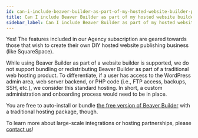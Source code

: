 ```yaml
---
id: can-i-include-beaver-builder-as-part-of-my-hosted-website-builder-platform
title: Can I include Beaver Builder as part of my hosted website builder platform?
sidebar_label: Can I include Beaver Builder as part of my hosted website builder platform?
---
```


Yes! The features included in our Agency subscription are geared towards those
that wish to create their own DIY hosted website publishing business (like
SquareSpace).

While using Beaver Builder as part of a website builder is supported, we do
not support bundling or redistributing Beaver Builder as part of a traditional
web hosting product. To differentiate, if a user has access to the WordPress
admin area, web server backend, or PHP code (i.e., FTP access, backups, SSH,
etc.), we consider this standard hosting. In short, a custom administration
and onboarding process would need to be in place.

You are free to auto-install or bundle [the free version of Beaver Builder](https://wordpress.org/plugins/beaver-builder-lite-version/) with a traditional hosting package, though.

To learn more about large-scale integrations or hosting partnerships, please
[contact us](https://www.wpbeaverbuilder.com/contact/)!
